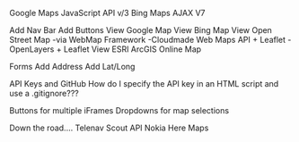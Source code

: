 Google Maps JavaScript API v/3
Bing Maps AJAX V7

Add Nav Bar
Add Buttons
	View Google Map
	View Bing Map
	View Open Street Map
		-via WebMap Framework
			-Cloudmade Web Maps API + Leaflet
			-OpenLayers + Leaflet
	View ESRI ArcGIS Online Map

Forms
	Add Address
	Add Lat/Long

API Keys and GitHub
	How do I specify the API key in an HTML script and use a .gitignore???

Buttons for multiple iFrames
Dropdowns for map selections

Down the road....
	Telenav Scout API
	Nokia Here Maps
